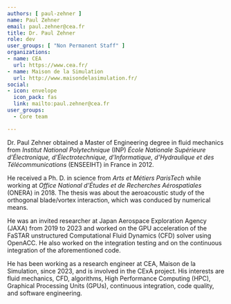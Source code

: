 ```yaml
---
authors: [ paul-zehner ]
name: Paul Zehner
email: paul.zehner@cea.fr
title: Dr. Paul Zehner
role: dev
user_groups: [ "Non Permanent Staff" ]
organizations:
- name: CEA
  url: https://www.cea.fr/
- name: Maison de la Simulation
  url: http://www.maisondelasimulation.fr/
social:
- icon: envelope
  icon_pack: fas
  link: mailto:paul.zehner@cea.fr
user_groups:
  - Core team

---
```


Dr. Paul Zehner obtained a Master of Engineering degree in fluid mechanics from *Institut National Polytechnique* (INP) *École Nationale Supérieure d’Électronique, d’Électrotechnique, d’Informatique, d’Hydraulique et des Télécommunications* (ENSEEIHT) in France in 2012.

He received a Ph. D. in science from *Arts et Métiers ParisTech* while working at *Office National d’Études et de Recherches Aérospatiales* (ONERA) in 2018.
The thesis was about the aeroacoustic study of the orthogonal blade/vortex interaction, which was conduced by numerical means.

He was an invited researcher at Japan Aerospace Exploration Agency (JAXA) from 2019 to 2023 and worked on the GPU acceleration of the FaSTAR unstructured Computational Fluid Dynamics (CFD) solver using OpenACC.
He also worked on the integration testing and on the continuous integration of the aforementioned code.

He has been working as a research engineer at CEA, Maison de la Simulation, since 2023, and is involved in the CExA project.
His interests are fluid mechanics, CFD, algorithms, High Performance Computing (HPC), Graphical Processing Units (GPUs), continuous integration, code quality, and software engineering.
